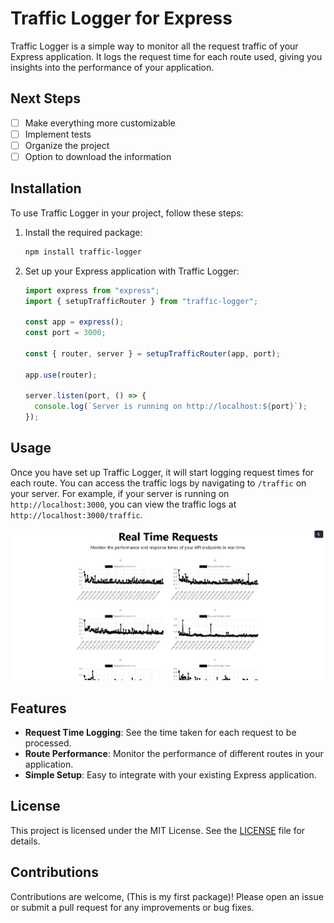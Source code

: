 # Traffic Logger for Express

Traffic Logger is a simple way to monitor all the request traffic of your Express application. It logs the request time for each route used, giving you insights into the performance of your application.

## Next Steps

- [ ] Make everything more customizable
- [ ] Implement tests
- [ ] Organize the project
- [ ] Option to download the information

## Installation

To use Traffic Logger in your project, follow these steps:

1. Install the required package:
    ```sh
    npm install traffic-logger
    ```

2. Set up your Express application with Traffic Logger:
    ```javascript
    import express from "express";
    import { setupTrafficRouter } from "traffic-logger";

    const app = express();
    const port = 3000;

    const { router, server } = setupTrafficRouter(app, port);

    app.use(router);

    server.listen(port, () => {
      console.log(`Server is running on http://localhost:${port}`);
    });
    ```

## Usage

Once you have set up Traffic Logger, it will start logging request times for each route. You can access the traffic logs by navigating to `/traffic` on your server. For example, if your server is running on `http://localhost:3000`, you can view the traffic logs at `http://localhost:3000/traffic`.

![Simulation](simulation.png "Simulation using Artillery")

## Features

- **Request Time Logging**: See the time taken for each request to be processed.
- **Route Performance**: Monitor the performance of different routes in your application.
- **Simple Setup**: Easy to integrate with your existing Express application.

## License

This project is licensed under the MIT License. See the [LICENSE](LICENSE) file for details.

## Contributions

Contributions are welcome, (This is my first package)! Please open an issue or submit a pull request for any improvements or bug fixes.

